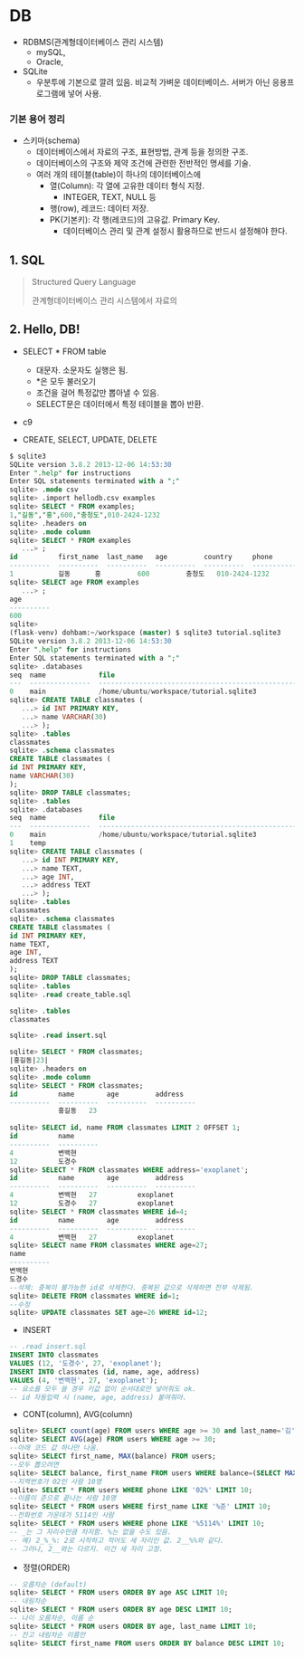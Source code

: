 # DB

* RDBMS(관계형데이터베이스 관리 시스템)
  * mySQL, 
  * Oracle, 
* SQLite
  * 우분투에 기본으로 깔려 있음. 비교적 가벼운 데이터베이스. 서버가 아닌 응용프로그램에 넣어 사용.



### 기본 용어 정리

* 스키마(schema)
  * 데이터베이스에서 자료의 구조, 표현방법, 관계 등을 정의한 구조.
  * 데이터베이스의 구조와 제약 조건에 관련한 전반적인 명세를 기술.
  * 여러 개의 테이블(table)이 하나의 데이터베이스에
    * 열(Column): 각 열에 고유한 데이터 형식 지정.
      * INTEGER, TEXT, NULL 등
    * 행(row), 레코드: 데이터 저장.
    * PK(기본키): 각 행(레코드)의 고유값. Primary Key. 
      * 데이터베이스 관리 및 관계 설정시 활용하므로 반드시 설정해야 한다.



## 1. SQL

> Structured Query Language
>
> 관계형데이터베이스 관리 시스템에서 자료의 



## 2. Hello, DB!

* SELECT * FROM table
  * 대문자. 소문자도 실행은 됨.
  * *은 모두 불러오기
  * 조건을 걸어 특정값만 뽑아낼 수 있음.
  * SELECT문은 데이터에서 특정 테이블을 뽑아 반환.



* c9
* CREATE, SELECT, UPDATE, DELETE 

```sql
$ sqlite3
SQLite version 3.8.2 2013-12-06 14:53:30
Enter ".help" for instructions
Enter SQL statements terminated with a ";"
sqlite> .mode csv
sqlite> .import hellodb.csv examples
sqlite> SELECT * FROM examples;
1,"길동","홍",600,"충청도",010-2424-1232
sqlite> .headers on
sqlite> .mode column
sqlite> SELECT * FROM examples
   ...> ;
id          first_name  last_name   age         country     phone        
----------  ----------  ----------  ----------  ----------  -------------
1           길동      홍         600         충청도   010-2424-1232
sqlite> SELECT age FROM examples
   ...> ;
age       
----------
600       
sqlite> 
(flask-venv) dohbam:~/workspace (master) $ sqlite3 tutorial.sqlite3
SQLite version 3.8.2 2013-12-06 14:53:30
Enter ".help" for instructions
Enter SQL statements terminated with a ";"
sqlite> .databases
seq  name             file                                                      
---  ---------------  ----------------------------------------------------------
0    main             /home/ubuntu/workspace/tutorial.sqlite3                   
sqlite> CREATE TABLE classmates (
   ...> id INT PRIMARY KEY,
   ...> name VARCHAR(30)
   ...> );
sqlite> .tables
classmates
sqlite> .schema classmates
CREATE TABLE classmates (
id INT PRIMARY KEY,
name VARCHAR(30)
);
sqlite> DROP TABLE classmates;
sqlite> .tables
sqlite> .databases
seq  name             file                                                      
---  ---------------  ----------------------------------------------------------
0    main             /home/ubuntu/workspace/tutorial.sqlite3                   
1    temp                                                                       
sqlite> CREATE TABLE classmates (
   ...> id INT PRIMARY KEY,
   ...> name TEXT,
   ...> age INT,
   ...> address TEXT
   ...> );
sqlite> .tables
classmates
sqlite> .schema classmates
CREATE TABLE classmates (
id INT PRIMARY KEY,
name TEXT,
age INT,
address TEXT
);
sqlite> DROP TABLE classmates;
sqlite> .tables
sqlite> .read create_table.sql

sqlite> .tables
classmates

sqlite> .read insert.sql

sqlite> SELECT * FROM classmates;
|홍길동|23|
sqlite> .headers on
sqlite> .mode column
sqlite> SELECT * FROM classmates;
id          name        age         address   
----------  ----------  ----------  ----------
            홍길동   23              
            
sqlite> SELECT id, name FROM classmates LIMIT 2 OFFSET 1;
id          name      
----------  ----------
4           변백현 
12          도경수 
sqlite> SELECT * FROM classmates WHERE address='exoplanet';
id          name        age         address   
----------  ----------  ----------  ----------
4           변백현   27          exoplanet 
12          도경수   27          exoplanet 
sqlite> SELECT * FROM classmates WHERE id=4;
id          name        age         address   
----------  ----------  ----------  ----------
4           변백현   27          exoplanet 
sqlite> SELECT name FROM classmates WHERE age=27;
name      
----------
변백현 
도경수 
--삭제: 중복이 불가능한 id로 삭제한다. 중복된 값으로 삭제하면 전부 삭제됨.
sqlite> DELETE FROM classmates WHERE id=1;
--수정
sqlite> UPDATE classmates SET age=26 WHERE id=12;
```

* INSERT

```sql
-- .read insert.sql
INSERT INTO classmates
VALUES (12, '도경수', 27, 'exoplanet');
INSERT INTO classmates (id, name, age, address)
VALUES (4, '변백현', 27, 'exoplanet');
-- 요소를 모두 쓸 경우 키값 없이 순서대로만 넣어줘도 ok.
-- id 자동입력 시 (name, age, address) 붙여줘야.
```



* CONT(column), AVG(column)

```sql
sqlite> SELECT count(age) FROM users WHERE age >= 30 and last_name='김';  
sqlite> SELECT AVG(age) FROM users WHERE age >= 30;
--아래 코드 값 하나만 나옴.
sqlite> SELECT first_name, MAX(balance) FROM users;
--모두 뽑으려면
sqlite> SELECT balance, first_name FROM users WHERE balance=(SELECT MAX(balance) FROM users);
--지역번호가 02인 사람 10명
sqlite> SELECT * FROM users WHERE phone LIKE '02%' LIMIT 10;
--이름이 준으로 끝나는 사람 10명
sqlite> SELECT * FROM users WHERE first_name LIKE '%준' LIMIT 10;
--전화번호 가운데가 5114인 사람
sqlite> SELECT * FROM users WHERE phone LIKE '%5114%' LIMIT 10;
-- _는 그 자리수만큼 차지함. %는 없을 수도 있음. 
-- 예) 2_%_%: 2로 시작하고 적어도 세 자리인 값. 2__%%와 같다. 
-- 그러나, 2__와는 다르지. 이건 세 자리 고정.
```

* 정렬(ORDER)

```sql
-- 오름차순 (default)
sqlite> SELECT * FROM users ORDER BY age ASC LIMIT 10;
-- 내림차순
sqlite> SELECT * FROM users ORDER BY age DESC LIMIT 10; 
-- 나이 오름차순, 이름 순
sqlite> SELECT * FROM users ORDER BY age, last_name LIMIT 10;   
-- 잔고 내림차순 이름만
sqlite> SELECT first_name FROM users ORDER BY balance DESC LIMIT 10;     
```

